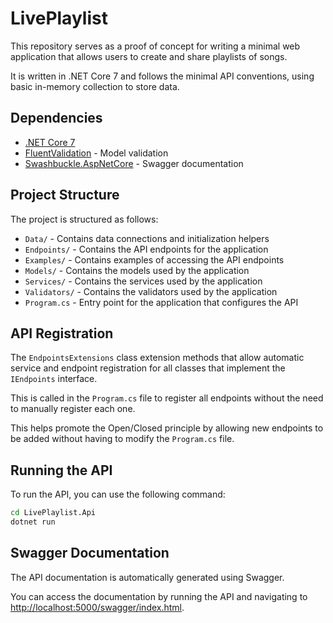 # LivePlaylist

This repository serves as a proof of concept for writing a minimal web application that allows users to create and share playlists of songs.

It is written in .NET Core 7 and follows the minimal API conventions, using basic in-memory collection to store data.

## Dependencies

- [.NET Core 7](https://dotnet.microsoft.com/en-us/download)
- [FluentValidation](https://github.com/FluentValidation/FluentValidation) - Model validation
- [Swashbuckle.AspNetCore](https://github.com/domaindrivendev/Swashbuckle.AspNetCore) - Swagger documentation

## Project Structure

The project is structured as follows:

- `Data/` - Contains data connections and initialization helpers
- `Endpoints/` - Contains the API endpoints for the application
- `Examples/` - Contains examples of accessing the API endpoints
- `Models/` - Contains the models used by the application
- `Services/` - Contains the services used by the application
- `Validators/` - Contains the validators used by the application
- `Program.cs` - Entry point for the application that configures the API

## API Registration

The `EndpointsExtensions` class extension methods that allow automatic service and endpoint registration
for all classes that implement the `IEndpoints` interface.

This is called in the `Program.cs` file to register all endpoints without the need to manually register each one.

This helps promote the Open/Closed principle by allowing new endpoints to be added without having to modify the `Program.cs` file.

## Running the API

To run the API, you can use the following command:

```bash
cd LivePlaylist.Api
dotnet run
```

## Swagger Documentation

The API documentation is automatically generated using Swagger.

You can access the documentation by running the API and navigating to [http://localhost:5000/swagger/index.html](http://localhost:5000/swagger/index.html).
